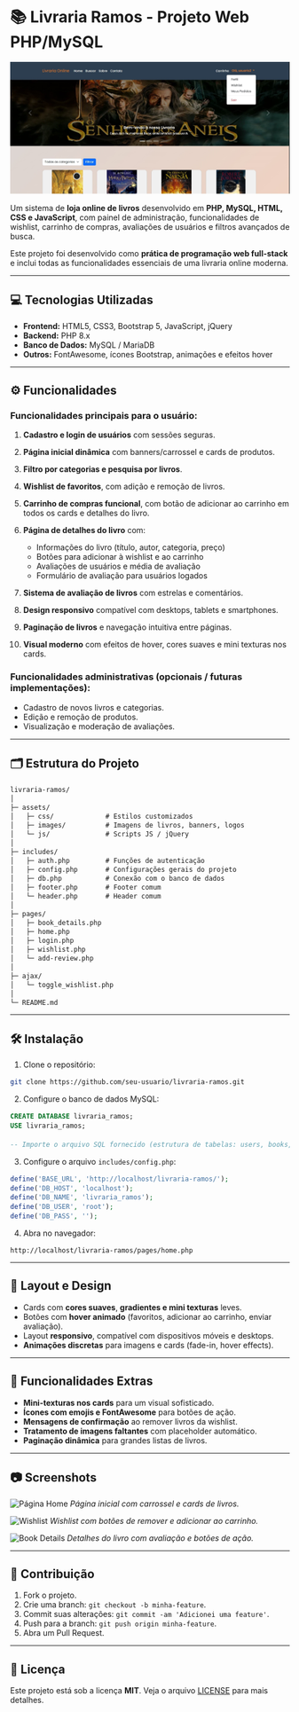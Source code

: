 # 📚 Livraria Ramos - Projeto Web PHP/MySQL

![Banner](livraria_online/assets/images/screenshot1.jpg)

Um sistema de **loja online de livros** desenvolvido em **PHP, MySQL, HTML, CSS e JavaScript**, com painel de administração, funcionalidades de wishlist, carrinho de compras, avaliações de usuários e filtros avançados de busca.

Este projeto foi desenvolvido como **prática de programação web full-stack** e inclui todas as funcionalidades essenciais de uma livraria online moderna.

---

## 💻 Tecnologias Utilizadas

* **Frontend:** HTML5, CSS3, Bootstrap 5, JavaScript, jQuery
* **Backend:** PHP 8.x
* **Banco de Dados:** MySQL / MariaDB
* **Outros:** FontAwesome, ícones Bootstrap, animações e efeitos hover

---

## ⚙️ Funcionalidades

### Funcionalidades principais para o usuário:

1. **Cadastro e login de usuários** com sessões seguras.
2. **Página inicial dinâmica** com banners/carrossel e cards de produtos.
3. **Filtro por categorias e pesquisa por livros**.
4. **Wishlist de favoritos**, com adição e remoção de livros.
5. **Carrinho de compras funcional**, com botão de adicionar ao carrinho em todos os cards e detalhes do livro.
6. **Página de detalhes do livro** com:

   * Informações do livro (título, autor, categoria, preço)
   * Botões para adicionar à wishlist e ao carrinho
   * Avaliações de usuários e média de avaliação
   * Formulário de avaliação para usuários logados
7. **Sistema de avaliação de livros** com estrelas e comentários.
8. **Design responsivo** compatível com desktops, tablets e smartphones.
9. **Paginação de livros** e navegação intuitiva entre páginas.
10. **Visual moderno** com efeitos de hover, cores suaves e mini texturas nos cards.

### Funcionalidades administrativas (opcionais / futuras implementações):

* Cadastro de novos livros e categorias.
* Edição e remoção de produtos.
* Visualização e moderação de avaliações.

---

## 🗂 Estrutura do Projeto

```
livraria-ramos/
│
├─ assets/
│   ├─ css/             # Estilos customizados
│   ├─ images/          # Imagens de livros, banners, logos
│   └─ js/              # Scripts JS / jQuery
│
├─ includes/
│   ├─ auth.php         # Funções de autenticação
│   ├─ config.php       # Configurações gerais do projeto
│   ├─ db.php           # Conexão com o banco de dados
│   ├─ footer.php       # Footer comum
│   └─ header.php       # Header comum
│
├─ pages/
│   ├─ book_details.php
│   ├─ home.php
│   ├─ login.php
│   ├─ wishlist.php
│   └─ add-review.php
│
├─ ajax/
│   └─ toggle_wishlist.php
│
└─ README.md
```

---

## 🛠 Instalação

1. Clone o repositório:

```bash
git clone https://github.com/seu-usuario/livraria-ramos.git
```

2. Configure o banco de dados MySQL:

```sql
CREATE DATABASE livraria_ramos;
USE livraria_ramos;

-- Importe o arquivo SQL fornecido (estrutura de tabelas: users, books, categories, wishlist, reviews)
```

3. Configure o arquivo `includes/config.php`:

```php
define('BASE_URL', 'http://localhost/livraria-ramos/');
define('DB_HOST', 'localhost');
define('DB_NAME', 'livraria_ramos');
define('DB_USER', 'root');
define('DB_PASS', '');
```

4. Abra no navegador:

```
http://localhost/livraria-ramos/pages/home.php
```

---

## 🎨 Layout e Design

* Cards com **cores suaves**, **gradientes e mini texturas** leves.
* Botões com **hover animado** (favoritos, adicionar ao carrinho, enviar avaliação).
* Layout **responsivo**, compatível com dispositivos móveis e desktops.
* **Animações discretas** para imagens e cards (fade-in, hover effects).

---

## 📂 Funcionalidades Extras

* **Mini-texturas nos cards** para um visual sofisticado.
* **Ícones com emojis e FontAwesome** para botões de ação.
* **Mensagens de confirmação** ao remover livros da wishlist.
* **Tratamento de imagens faltantes** com placeholder automático.
* **Paginação dinâmica** para grandes listas de livros.

---

## 📷 Screenshots

![Página Home](assets/images/home-screenshot.png)
*Página inicial com carrossel e cards de livros.*

![Wishlist](assets/images/wishlist-screenshot.png)
*Wishlist com botões de remover e adicionar ao carrinho.*

![Book Details](assets/images/book-details-screenshot.png)
*Detalhes do livro com avaliação e botões de ação.*

---

## 🤝 Contribuição

1. Fork o projeto.
2. Crie uma branch: `git checkout -b minha-feature`.
3. Commit suas alterações: `git commit -am 'Adicionei uma feature'`.
4. Push para a branch: `git push origin minha-feature`.
5. Abra um Pull Request.

---

## 📝 Licença

Este projeto está sob a licença **MIT**. Veja o arquivo [LICENSE](LICENSE) para mais detalhes.
